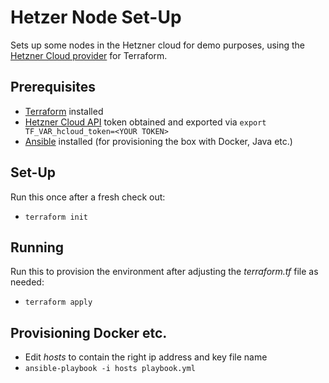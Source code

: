 # Hetzer Node Set-Up

Sets up some nodes in the Hetzner cloud for demo purposes, using the [Hetzner Cloud provider](https://www.terraform.io/docs/providers/hcloud/r/server.html) for Terraform.

## Prerequisites

* [Terraform](https://www.terraform.io/) installed
* [Hetzner Cloud API](https://docs.hetzner.cloud/) token obtained and exported via `export TF_VAR_hcloud_token=<YOUR TOKEN>`
* [Ansible](https://www.ansible.com/) installed (for provisioning the box with Docker, Java etc.)

## Set-Up

Run this once after a fresh check out:

* `terraform init`

## Running

Run this to provision the environment after adjusting the _terraform.tf_ file as needed:

* `terraform apply`

## Provisioning Docker etc.

* Edit _hosts_ to contain the right ip address and key file name
* `ansible-playbook -i hosts playbook.yml`
